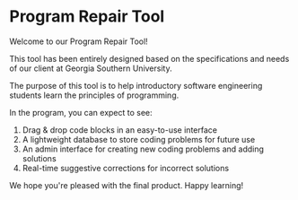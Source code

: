 # Program Repair Tool

Welcome to our Program Repair Tool!

This tool has been entirely designed based on the specifications and needs of our client at Georgia Southern University.

The purpose of this tool is to help introductory software engineering students learn the principles of programming.

In the program, you can expect to see:
  1. Drag & drop code blocks in an easy-to-use interface
  2. A lightweight database to store coding problems for future use
  3. An admin interface for creating new coding problems and adding solutions
  4. Real-time suggestive corrections for incorrect solutions

We hope you're pleased with the final product. Happy learning!
